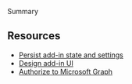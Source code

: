 Summary

## Resources

- [Persist add-in state and settings](/office/dev/add-ins/develop/persisting-add-in-state-and-settings)
- [Design add-in UI](/office/dev/add-ins/design/office-ui-fabric)
- [Authorize to Microsoft Graph](/office/dev/add-ins/develop/authorize-to-microsoft-graph-without-sso)
